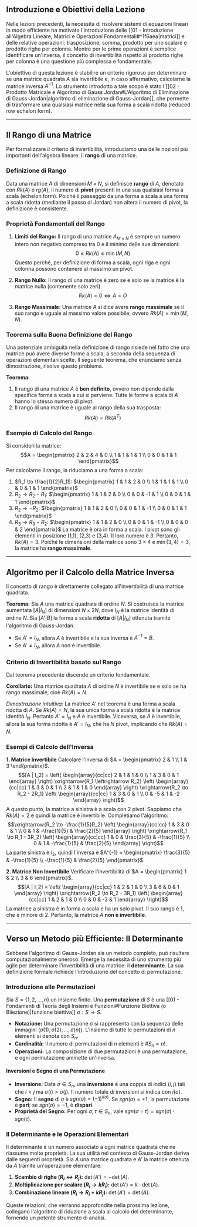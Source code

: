 ## Introduzione e Obiettivi della Lezione

Nelle lezioni precedenti, la necessità di risolvere sistemi di equazioni lineari in modo efficiente ha motivato l'introduzione delle [[01 - Introduzione all'Algebra Lineare, Matrici e Operazioni Fondamentali#^1f6aea|matrici]] e delle relative operazioni: trasposizione, somma, prodotto per uno scalare e prodotto righe per colonna. Mentre per le prime operazioni è semplice identificare un'inversa, il concetto di invertibilità rispetto al prodotto righe per colonna è una questione più complessa e fondamentale.

L'obiettivo di questa lezione è stabilire un criterio rigoroso per determinare se una matrice quadrata $A$ sia invertibile e, in caso affermativo, calcolarne la matrice inversa $A^{-1}$. Lo strumento introdotto a tale scopo è stato l'[[02 - Prodotto Matricale e Algoritmo di Gauss Jordan#L'Algoritmo di Eliminazione di Gauss-Jordan|algoritmo di eliminazione di Gauss-Jordan]], che permette di trasformare una qualsiasi matrice nella sua forma a scala ridotta (reduced row echelon form).

---

## Il Rango di una Matrice

Per formalizzare il criterio di invertibilità, introduciamo una delle nozioni più importanti dell'algebra lineare: il **rango** di una matrice.

### Definizione di Rango
Data una matrice $A$ di dimensioni $M \times N$, si definisce **rango** di $A$, denotato con $Rk(A)$ o $rg(A)$, il numero di **pivot** presenti in una sua qualsiasi forma a scala (echelon form). Poiché il passaggio da una forma a scala a una forma a scala ridotta (mediante il passo di Jordan) non altera il numero di pivot, la definizione è consistente.

### Proprietà Fondamentali del Rango
1.  **Limiti del Rango:** Il rango di una matrice $A_{M \times N}$ è sempre un numero intero non negativo compreso tra 0 e il minimo delle sue dimensioni:
    $$0 \le Rk(A) \le \min(M, N)$$
    Questo perché, per definizione di forma a scala, ogni riga e ogni colonna possono contenere al massimo un pivot.

2.  **Rango Nullo:** Il rango di una matrice è zero se e solo se la matrice è la matrice nulla (contenente solo zeri).
    $$Rk(A) = 0 \iff A = O$$

3.  **Rango Massimale:** Una matrice $A$ si dice avere **rango massimale** se il suo rango è uguale al massimo valore possibile, ovvero $Rk(A) = \min(M, N)$.

### Teorema sulla Buona Definizione del Rango
Una potenziale ambiguità nella definizione di rango risiede nel fatto che una matrice può avere diverse forme a scala, a seconda della sequenza di operazioni elementari scelte. Il seguente teorema, che enunciamo senza dimostrazione, risolve questo problema.

**Teorema:**
1.  Il rango di una matrice $A$ è **ben definito**, ovvero non dipende dalla specifica forma a scala a cui si perviene. Tutte le forme a scala di $A$ hanno lo stesso numero di pivot.
2.  Il rango di una matrice è uguale al rango della sua trasposta:
    $$Rk(A) = Rk(A^T)$$

### Esempio di Calcolo del Rango
Si consideri la matrice:
$$A = \begin{pmatrix} 2 & 2 & 4 & 0 \\ 1 & 1 & 1 & 1 \\ 0 & 0 & 1 & 1 \end{pmatrix}$$
Per calcolarne il rango, la riduciamo a una forma a scala:
1.  $R_1 \to \frac{1}{2}R_1$:
    $\begin{pmatrix} 1 & 1 & 2 & 0 \\ 1 & 1 & 1 & 1 \\ 0 & 0 & 1 & 1 \end{pmatrix}$
2.  $R_2 \to R_2 - R_1$:
    $\begin{pmatrix} 1 & 1 & 2 & 0 \\ 0 & 0 & -1 & 1 \\ 0 & 0 & 1 & 1 \end{pmatrix}$
3.  $R_2 \to -R_2$:
    $\begin{pmatrix} 1 & 1 & 2 & 0 \\ 0 & 0 & 1 & -1 \\ 0 & 0 & 1 & 1 \end{pmatrix}$
4.  $R_3 \to R_3 - R_2$:
    $\begin{pmatrix} 1 & 1 & 2 & 0 \\ 0 & 0 & 1 & -1 \\ 0 & 0 & 0 & 2 \end{pmatrix}$
La matrice è ora in forma a scala. I pivot sono gli elementi in posizione (1,1), (2,3) e (3,4). Il loro numero è 3. Pertanto, $Rk(A) = 3$. Poiché le dimensioni della matrice sono $3 \times 4$ e $\min(3, 4) = 3$, la matrice ha **rango massimale**.

---

## Algoritmo per il Calcolo della Matrice Inversa

Il concetto di rango è direttamente collegato all'invertibilità di una matrice quadrata.

**Teorema:** Sia $A$ una matrice quadrata di ordine $N$. Si costruisca la matrice aumentata $[A | I_N]$ di dimensioni $N \times 2N$, dove $I_N$ è la matrice identità di ordine $N$. Sia $[A' | B]$ la forma a scala **ridotta** di $[A | I_N]$ ottenuta tramite l'algoritmo di Gauss-Jordan.
- Se $A' = I_N$, allora $A$ è invertibile e la sua inversa è $A^{-1} = B$.
- Se $A' \neq I_N$, allora $A$ non è invertibile.

### Criterio di Invertibilità basato sul Rango
Dal teorema precedente discende un criterio fondamentale.

**Corollario:** Una matrice quadrata $A$ di ordine $N$ è invertibile se e solo se ha rango massimale, cioè $Rk(A) = N$.

*Dimostrazione intuitiva:* La matrice $A'$ nel teorema è una forma a scala ridotta di $A$. Se $Rk(A) = N$, la sua unica forma a scala ridotta è la matrice identità $I_N$. Pertanto $A' = I_N$ e $A$ è invertibile. Viceversa, se $A$ è invertibile, allora la sua forma ridotta è $A' = I_N$, che ha $N$ pivot, implicando che $Rk(A) = N$.

### Esempi di Calcolo dell'Inversa

**1. Matrice Invertibile**
Calcolare l'inversa di $A = \begin{pmatrix} 2 & 1 \\ 1 & 3 \end{pmatrix}$.
$$[A | I_2] = \left( \begin{array}{cc|cc} 2 & 1 & 1 & 0 \\ 1 & 3 & 0 & 1 \end{array} \right) \xrightarrow{R_1 \leftrightarrow R_2} \left( \begin{array}{cc|cc} 1 & 3 & 0 & 1 \\ 2 & 1 & 1 & 0 \end{array} \right) \xrightarrow{R_2 \to R_2 - 2R_1} \left( \begin{array}{cc|cc} 1 & 3 & 0 & 1 \\ 0 & -5 & 1 & -2 \end{array} \right)$$
A questo punto, la matrice a sinistra è a scala con 2 pivot. Sappiamo che $Rk(A) = 2$ e quindi la matrice è invertibile. Completiamo l'algoritmo:
$$\xrightarrow{R_2 \to -\frac{1}{5}R_2} \left( \begin{array}{cc|cc} 1 & 3 & 0 & 1 \\ 0 & 1 & -\frac{1}{5} & \frac{2}{5} \end{array} \right) \xrightarrow{R_1 \to R_1 - 3R_2} \left( \begin{array}{cc|cc} 1 & 0 & \frac{3}{5} & -\frac{1}{5} \\ 0 & 1 & -\frac{1}{5} & \frac{2}{5} \end{array} \right)$$
La parte sinistra è $I_2$, quindi l'inversa è $A^{-1} = \begin{pmatrix} \frac{3}{5} & -\frac{1}{5} \\ -\frac{1}{5} & \frac{2}{5} \end{pmatrix}$.

**2. Matrice Non Invertibile**
Verificare l'invertibilità di $A = \begin{pmatrix} 1 & 2 \\ 3 & 6 \end{pmatrix}$.
$$[A | I_2] = \left( \begin{array}{cc|cc} 1 & 2 & 1 & 0 \\ 3 & 6 & 0 & 1 \end{array} \right) \xrightarrow{R_2 \to R_2 - 3R_1} \left( \begin{array}{cc|cc} 1 & 2 & 1 & 0 \\ 0 & 0 & -3 & 1 \end{array} \right)$$
La matrice a sinistra è in forma a scala e ha un solo pivot. Il suo rango è 1, che è minore di 2. Pertanto, la matrice $A$ **non è invertibile**.

---

## Verso un Metodo più Efficiente: Il Determinante

Sebbene l'algoritmo di Gauss-Jordan sia un metodo completo, può risultare computazionalmente oneroso. Emerge la necessità di uno strumento più agile per determinare l'invertibilità di una matrice: il **determinante**. La sua definizione formale richiede l'introduzione del concetto di permutazione.

### Introduzione alle Permutazioni

Sia $S = \{1, 2, \dots, n\}$ un insieme finito. Una **permutazione** di $S$ è una [[01 - Fondamenti di Teoria degli Insiemi e Funzioni#Funzione Biettiva (o Biiezione)|funzione biettiva]] $\sigma: S \to S$.

- **Notazione:** Una permutazione $\sigma$ si rappresenta con la sequenza delle immagini $(\sigma(1), \sigma(2), \dots, \sigma(n))$. L'insieme di tutte le permutazioni di $n$ elementi si denota con $S_n$.
- **Cardinalità:** Il numero di permutazioni di $n$ elementi è $\#S_n = n!$.
- **Operazioni:** La composizione di due permutazioni è una permutazione, e ogni permutazione ammette un'inversa.

#### Inversioni e Segno di una Permutazione
- **Inversione:** Data $\sigma \in S_n$, una **inversione** è una coppia di indici $(i, j)$ tali che $i < j$ ma $\sigma(i) > \sigma(j)$. Il numero totale di inversioni si indica con $i(\sigma)$.
- **Segno:** Il **segno** di $\sigma$ è $sgn(\sigma) = (-1)^{i(\sigma)}$. Se $sgn(\sigma) = +1$, la permutazione è **pari**; se $sgn(\sigma) = -1$, è **dispari**.
- **Proprietà del Segno:** Per ogni $\sigma, \tau \in S_n$, vale $sgn(\sigma \circ \tau) = sgn(\sigma) \cdot sgn(\tau)$.

### Il Determinante e le Operazioni Elementari
Il determinante è un numero associato a ogni matrice quadrata che ne riassume molte proprietà. La sua utilità nel contesto di Gauss-Jordan deriva dalle seguenti proprietà.
Sia $A$ una matrice quadrata e $A'$ la matrice ottenuta da $A$ tramite un'operazione elementare:
1.  **Scambio di righe ($R_i \leftrightarrow R_j$):** $\det(A') = -\det(A)$.
2.  **Moltiplicazione per scalare ($R_i \to k R_i$):** $\det(A') = k \cdot \det(A)$.
3.  **Combinazione lineare ($R_i \to R_i + k R_j$):** $\det(A') = \det(A)$.

Queste relazioni, che verranno approfondite nella prossima lezione, collegano l'algoritmo di riduzione a scala al calcolo del determinante, fornendo un potente strumento di analisi.